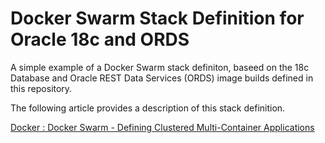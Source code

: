 # Docker Swarm Stack Definition for Oracle 18c and ORDS

A simple example of a Docker Swarm stack definiton, baseed on the 18c Database and Oracle REST Data Services (ORDS) image builds defined in this repository.

The following article provides a description of this stack definition.

[Docker : Docker Swarm - Defining Clustered Multi-Container Applications](https://oracle-base.com/articles/linux/docker-swarm-clustered-multi-container-applications)
